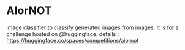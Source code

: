 # AIorNOT
image classifier to classify generated images from images. It is for a challenge hosted on @huggingface. 
details : https://huggingface.co/spaces/competitions/aiornot
